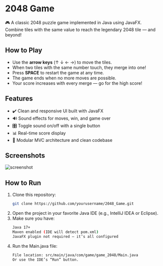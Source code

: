# 2048 Game

🎮 A classic 2048 puzzle game implemented in Java using JavaFX.  
Combine tiles with the same value to reach the legendary 2048 tile — and beyond!

## How to Play

- Use the **arrow keys** (↑ ↓ ← →) to move the tiles.
- When two tiles with the same number touch, they merge into one!
- Press **SPACE** to restart the game at any time.
- The game ends when no more moves are possible.
- Your score increases with every merge — go for the high score!

## Features

- ✔️ Clean and responsive UI built with JavaFX
- 🔊 Sound effects for moves, win, and game over
- 🎛️ Toggle sound on/off with a single button
- 📊 Real-time score display
- 🧠 Modular MVC architecture and clean codebase

## Screenshots
![screenshot](https://github.com/user-attachments/assets/f1288900-0b7a-473e-bb3b-c416747bd01a)


## How to Run

1. Clone this repository:
   ```bash
   git clone https://github.com/yourusername/2048_Game.git
2. Open the project in your favorite Java IDE (e.g., IntelliJ IDEA or Eclipse).
3. Make sure you have:
   ```bash
   Java 17+
   Maven enabled (IDE will detect pom.xml)
   JavaFX plugin not required — it’s all configured
4. Run the Main.java file:
   ```bash
   File location: src/main/java/com/game/game_2048/Main.java
   Or use the IDE’s “Run” button.
   
